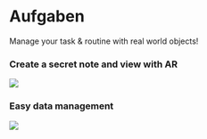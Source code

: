 # Aufgaben
Manage your task & routine with real world objects!



### Create a secret note and view with AR



![](./source/demo.gif)

### Easy data management

![](./source/demo2.gif)